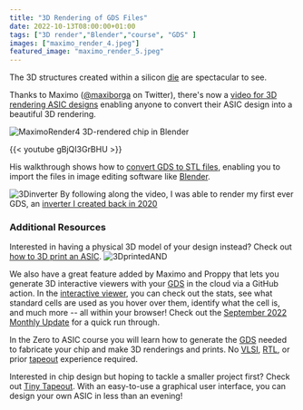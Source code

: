 ```yaml
---
title: "3D Rendering of GDS Files"
date: 2022-10-13T08:00:00+01:00
tags: ["3D render","Blender","course", "GDS" ]
images: ["maximo_render_4.jpeg"]
featured_image: "maximo_render_5.jpeg"
---
```


The 3D structures created within a silicon [die](/terminology/die) are spectacular to see.

Thanks to Maximo ([@maxiborga](https://twitter.com/maxiborga) on Twitter), there's now a [video for 3D rendering ASIC designs](https://www.youtube.com/watch?v=gBjQI3GrBHU&feature=youtu.be) enabling  anyone to convert their ASIC design into a beautiful 3D rendering.

![MaximoRender4](/maximo_render_5.jpeg)
3D-rendered chip in Blender

{{< youtube gBjQI3GrBHU >}}

His walkthrough shows how to [convert GDS to STL files](https://github.com/mbalestrini/gdsiistl), enabling you to import the files in image editing software like [Blender](https://www.blender.org/).

![3Dinverter](/blender_inverter.png)
By following along the video, I was able to render my first ever GDS, an [inverter I created back in 2020](https://www.youtube.com/watch?v=IQ_DcWT_cbc)


### Additional Resources

Interested in having a physical 3D model of your design instead? Check out [how to 3D print an ASIC](/post/3dcells/).
![3DprintedAND](/3d_and.jpeg)

We also have a great feature added by Maximo and Proppy that lets you generate 3D interactive viewers with your [GDS](/terminology/gds/) in the cloud via a GitHub action. In the [interactive viewer](https://mattvenn.github.io/wokwi-verilog-gds-test/viewer/tinytapeout.html), you can check out the stats, see what standard cells are used as you hover over them, identify what the cell is, and much more -- all within your browser! Check out the [September 2022 Monthly Update](/post/monthly-update-september/) for a quick run through.

In the Zero to ASIC course you will learn how to generate the [GDS](https://www.zerotoasiccourse.com/terminology/gds2/) needed to fabricate your chip and make 3D renderings and prints. No [VLSI](/terminology/vlsi/), [RTL](/terminology/rtl/), or prior [tapeout](/terminology/tapeout/) experience required.

Interested in chip design but hoping to tackle a smaller project first? Check out [Tiny Tapeout](https://tinytapeout.com/). With an easy-to-use a graphical user interface, you can design your own ASIC in less than an evening!

